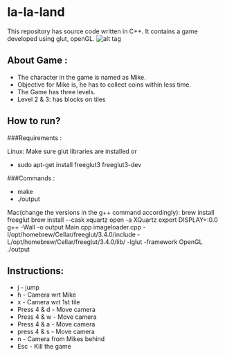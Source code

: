 # la-la-land
This repository has source code written in C++. It contains a game developed using glut, openGL. 
![alt tag](https://s28.postimg.org/gis792eh9/imageedit_3_5679531462.png)

## About Game :
- The character in the game is named as Mike. 
- Objective for Mike is, he has to collect coins within less time.
- The Game has three levels.
- Level 2 & 3: has blocks on tiles 


## How to run?

###Requirements :

Linux: 
Make sure glut libraries are installed or 
* sudo apt-get install freeglut3 freeglut3-dev

###Commands :
+ make 
+ ./output 

Mac(change the versions in the g++ command accordingly): 
brew install freeglut
brew install --cask xquartz
open -a XQuartz
 export DISPLAY=:0.0
g++ -Wall -o output Main.cpp imageloader.cpp -I/opt/homebrew/Cellar/freeglut/3.4.0/include -L/opt/homebrew/Cellar/freeglut/3.4.0/lib/ -lglut -framework OpenGL 
./output


## Instructions:


* j - jump 
* h - Camera wrt Mike
* x - Camera wrt 1st tile
* Press 4 & d - Move camera  
* Press 4 & w - Move camera 
* Press 4 & a - Move camera 
* press 4 & s - Move camera
* n - Camera from Mikes behind
* Esc - Kill the game 
